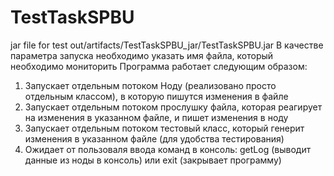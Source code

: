 # TestTaskSPBU
jar file for test out/artifacts/TestTaskSPBU_jar/TestTaskSPBU.jar
В качестве параметра запуска необходимо указать имя файла, который необходимо мониторить
Программа работает следующим образом:
  1. Запускает отдельным потоком Ноду (реализовано просто отдельным классом), в которую пишутся изменения в файле 
  2. Запускает отдельным потоком прослушку файла, которая реагирует на изменения в указанном файле, и пишет изменения в ноду
  3. Запускает отдельным потоком тестовый класс, который генерит изменения в указанном файле (для удобства тестирования)
  4. Ожидает от пользоваля ввода команд в консоль: getLog (выводит данные из ноды в консоль) или exit (закрывает программу)

